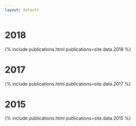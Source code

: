 ```yaml
---
layout: default
---
```


<!--
<h1><span style="background-color: #FFFF00">Marked text</span></h1>
-->

<h1>2018</h1>
{% include publications.html publications=site.data.2018 %}

<h1>2017</h1>
{% include publications.html publications=site.data.2017 %}

<h1>2015</h1>
{% include publications.html publications=site.data.2015 %}
